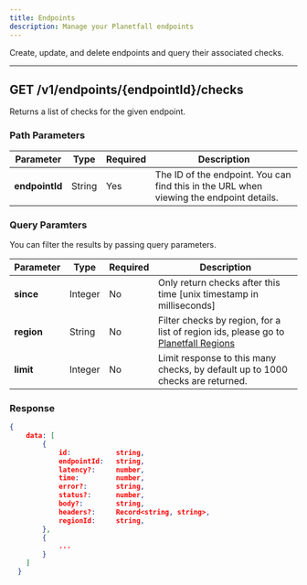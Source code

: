 ```yaml
---
title: Endpoints
description: Manage your Planetfall endpoints
---
```


Create, update, and delete endpoints and query their associated checks.

---


## **GET** /v1/endpoints/{endpointId}/checks

Returns a list of checks for the given endpoint.

### Path Parameters

| Parameter      | Type   | Required | Description                                                                             |
| -------------- | ------ | -------- | --------------------------------------------------------------------------------------- |
| **endpointId** | String | Yes      | The ID of the endpoint. You can find this in the URL when viewing the endpoint details. |

### Query Paramters

You can filter the results by passing query parameters. 


| Parameter | Type   | Required | Description                                                         |
|----------|--------|----------|---------------------------------------------------------------------|
| **since**    | Integer    | No       | Only return checks after this time [unix timestamp in milliseconds] |
| **region**   | String | No       | Filter checks by region, for a list of region ids, please go to [Planetfall Regions](/docs/regions)                                             |
| **limit**    | Integer    | No       | Limit response to this many checks, by default up to 1000 checks are returned.                                  |

### Response

```json
{
    data: [
        {
            id:           string,
            endpointId:   string,
            latency?:     number,
            time:         number,
            error?:       string,
            status?:      number,
            body?:        string,
            headers?:     Record<string, string>,
            regionId:     string,
        },
        {
            ...
        }
    ]
  }
```
